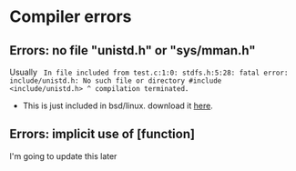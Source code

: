 # Compiler errors
## Errors: no file "unistd.h" or "sys/mman.h"
Usually ```
In file included from test.c:1:0:
stdfs.h:5:28: fatal error: include/unistd.h: No such file or directory
 #include <include/unistd.h>
                            ^
compilation terminated.```
* This is just included in bsd/linux. download it [here](https://github.com/openbsd/src/tree/master).
## Errors: implicit use of [function]
I'm going to update this later
